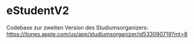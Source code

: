 eStudentV2
==========

Codebase zur zweiten Version des Studiumsorganizers: https://itunes.apple.com/us/app/studiumsorganizer/id533090719?mt=8

